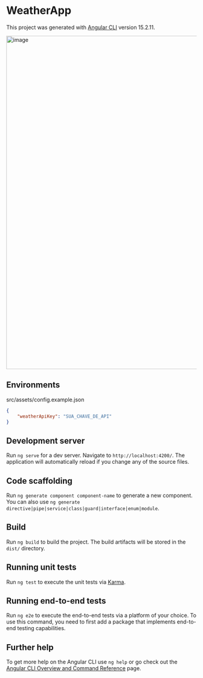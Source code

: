# WeatherApp

This project was generated with [Angular CLI](https://github.com/angular/angular-cli) version 15.2.11.

<img width="881" alt="image" src="https://github.com/user-attachments/assets/5b34feef-7207-4516-9215-68ee4bbbb92c" />


## Environments
src/assets/config.example.json
```json
{
    "weatherApiKey": "SUA_CHAVE_DE_API"
}
```

## Development server

Run `ng serve` for a dev server. Navigate to `http://localhost:4200/`. The application will automatically reload if you change any of the source files.

## Code scaffolding

Run `ng generate component component-name` to generate a new component. You can also use `ng generate directive|pipe|service|class|guard|interface|enum|module`.

## Build

Run `ng build` to build the project. The build artifacts will be stored in the `dist/` directory.

## Running unit tests

Run `ng test` to execute the unit tests via [Karma](https://karma-runner.github.io).

## Running end-to-end tests

Run `ng e2e` to execute the end-to-end tests via a platform of your choice. To use this command, you need to first add a package that implements end-to-end testing capabilities.

## Further help

To get more help on the Angular CLI use `ng help` or go check out the [Angular CLI Overview and Command Reference](https://angular.io/cli) page.

